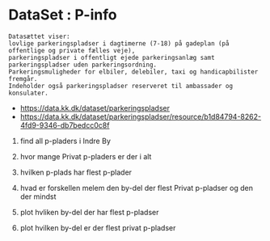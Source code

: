 # DataSet : P-info

```
Datasættet viser:  
lovlige parkeringspladser i dagtimerne (7-18) på gadeplan (på offentlige og private fælles veje),  
parkeringspladser i offentligt ejede parkeringsanlæg samt parkeringspladser uden parkeringsordning.  
Parkeringsmuligheder for elbiler, delebiler, taxi og handicapbilister fremgår.  
Indeholder også parkeringspladser reserveret til ambassader og konsulater.
```

* https://data.kk.dk/dataset/parkeringspladser
* https://data.kk.dk/dataset/parkeringspladser/resource/b1d84794-8262-4fd9-9346-db7bedcc0c8f

1. find all p-pladers i Indre By

2. hvor mange Privat p-pladers er der i alt

3. hvilken p-plads har flest p-plader

4. hvad er forskellen melem den by-del der flest Privat p-pladser og den der mindst

5. plot hvliken by-del der har flest p-pladser

6. plot hvilken by-del er der flest privat p-pladser
